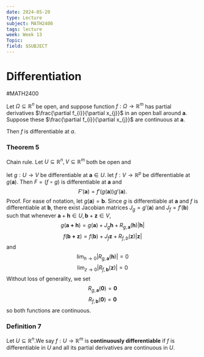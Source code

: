 ```yaml
---
date: 2024-05-20
type: Lecture
subject: MATH2400
tags: lecture
week: Week 13
Topic: 
field: $SUBJECT
---
```


# Differentiation
#MATH2400

Let $\Omega \subseteq \mathbb{R}^n$ be open, and suppose function $f:\Omega \to \mathbb{R}^m$ has partial derivatives $\frac{\partial f_{i}}{\partial x_{j}}$ in an open ball around $\mathbf{a}$. Suppose these $\frac{\partial f_{i}}{\partial x_{j}}$ are continuous at $\mathbf{a}$.

Then $f$ is differentiable at $a$.


### Theorem 5
Chain rule. Let $U \subseteq \mathbb{R}^n, V \subseteq \mathbb{R}^m$ both be open and

let $g: U\to V$ be differentiable at $\mathbf{a}\in U$.
let $f:V\to \mathbb{R}^p$ be differentiable at $g(\mathbf{a})$.
Then $F = (f \circ g)$ is differentiable at $\mathbf{a}$ and
$$
F'(\mathbf{a}) = f'(g(\mathbf{a}))g'(\mathbf{a}).
$$
Proof. For ease of notation, let $g(\mathbf{a}) = \mathbf{b}$. Since $g$ is differentiable at $\mathbf{a}$ and $f$ is differentiable at $\mathbf{b}$, there  exist Jacobian matrices $J_{g}=g'(\mathbf{a})$ and $J_{f}=f'(\mathbf{b})$ such that whenever $\mathbf{a}+\mathbf{h}\in U, \mathbf{b}+\mathbf{z}\in V$,
$$
g(\mathbf{a+h})=g(\mathbf{a})+J_{g}\mathbf{h}+R_{g,\mathbf{a}}(\mathbf{h})|\mathbf{h}|
$$
$$
f(\mathbf{b+z})=f(\mathbf{b})+J_{f}\mathbf{z} + R_{f,b}(\mathbf{z})|\mathbf{z}|
$$
and 
$$
\lim_{ h \to 0 }| R_{g,\mathbf{a}}(\mathbf{h}) |= 0
$$
$$
\lim_{ z \to 0 } |R_{f,\mathbf{b}}(\mathbf{z})| = 0
$$
Without loss of generality, we set
$$
R_{g,\mathbf{a}}(\mathbf{0})=\mathbf{0}
$$
$$
R_{f,\mathbf{b}}(\mathbf{0}) = \mathbf{0}
$$
so both functions are continuous. 

### Definition 7

Let $U \subseteq \mathbb{R}^n.$We say $f:U \to \mathbb{R}^m$ is **continuously differentiable** if $f$ is differentiable in $U$ and all its partial derivatives are continuous in $U$.